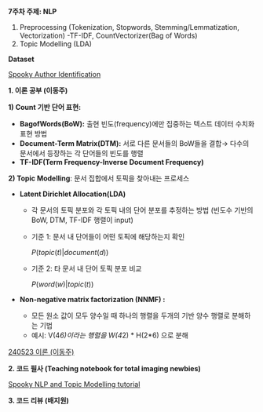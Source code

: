 **7주차 주제: NLP** 
1. Preprocessing (Tokenization, Stopwords, Stemming/Lemmatization, Vectorization) -TF-IDF, CountVectorizer(Bag of Words)
2. Topic Modelling (LDA)

**Dataset**

[Spooky Author Identification](https://www.kaggle.com/competitions/spooky-author-identification)

**1. 이론 공부 (이동주)** 

**1) Count 기반 단어 표현:** 

- **BagofWords(BoW):** 출현 빈도(frequency)에만 집중하는 텍스트 데이터 수치화 표현 방법
- **Document-Term Matrix(DTM):** 서로 다른 문서들의 BoW들을 결합→ 다수의 문서에서 등장하는 각 단어들의 빈도를 행렬
- **TF-IDF(Term Frequency-Inverse Document Frequency)**

**2) Topic Modelling**: 문서 집합에서 토픽을 찾아내는 프로세스

- **Latent Dirichlet Allocation(LDA)**
    - 각 문서의 토픽 분포와 각 토픽 내의 단어 분포를 추정하는 방법 (빈도수 기반의 BoW, DTM, TF-IDF 행렬이 input)
    - 기준 1: 문서 내 단어들이 어떤 토픽에 해당하는지 확인
        
        $P(topic(t)| document(d))$
        
    - 기준 2: 타 문서 내 단어 토픽 분포 비교
        
        
        $P(word(w)|topic(t))$
        
- **Non-negative matrix factorization (NNMF) :**
    - 모든 원소 값이 모두 양수일 때 하나의 행렬을 두개의 기반 양수 행렬로 분해하는 기법
    - 예시: V(4*6)이라는 행렬을 W(4*2) * H(2*6) 으로 분해

[240523 이론 (이동주)](https://www.notion.so/240523-5028e254c98943c6aff5a7fbe37ecf56?pvs=21)

**2. 코드 필사 (Teaching notebook for total imaging newbies)**

[Spooky NLP and Topic Modelling tutorial](https://www.kaggle.com/code/arthurtok/spooky-nlp-and-topic-modelling-tutorial)

**3. 코드 리뷰 (배지원)** 

[](https://github.com/MatildaBae/KUBIG_DataAnalysis_team2/tree/cd2f0fc6dc6fc72bbc45c6e170b3ea4603965f4d/8주차)
